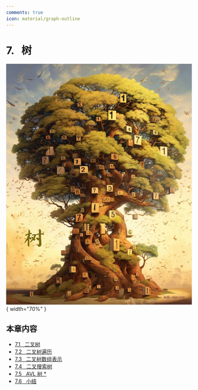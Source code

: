 ```yaml
---
comments: true
icon: material/graph-outline
---
```


# 7. &nbsp; 树

<div class="center-table" markdown>

![树](../assets/covers/chapter_tree.jpg){ width="70%" }

</div>

## 本章内容

- [7.1 &nbsp; 二叉树](https://www.hello-algo.com/chapter_tree/binary_tree/)
- [7.2 &nbsp; 二叉树遍历](https://www.hello-algo.com/chapter_tree/binary_tree_traversal/)
- [7.3 &nbsp; 二叉树数组表示](https://www.hello-algo.com/chapter_tree/array_representation_of_tree/)
- [7.4 &nbsp; 二叉搜索树](https://www.hello-algo.com/chapter_tree/binary_search_tree/)
- [7.5 &nbsp; AVL 树 *](https://www.hello-algo.com/chapter_tree/avl_tree/)
- [7.6 &nbsp; 小结](https://www.hello-algo.com/chapter_tree/summary/)
